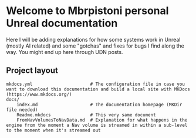 # Welcome to Mbrpistoni personal Unreal documentation

Here I will be adding explanations for how some systems work in Unreal (mostly AI related) and some "gotchas" and fixes for bugs I find along the way. You might end up here through UDN posts.

## Project layout

    mkdocs.yml                      # The configuration file in case you want to download this documentation and build a local site with MKDocs (https://www.mkdocs.org/)
    docs/
        index.md                    # The documentation homepage (MKDir file needed)
        Readme.mkdocs               # This very same document
        FromNavVolumesToNavData.md  # Explanation for what happens in the engine from the moment a Nav volume is streamed in within a sub-level to the moment when it's streamed out

